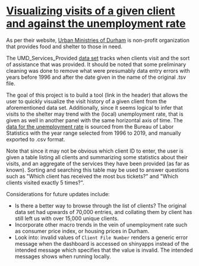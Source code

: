 # [Visualizing visits of a given client and against the unemployment rate](https://bphung.shinyapps.io/project_2/)

As per their website, [Urban Ministries of Durham](http://www.umdurham.org/) is non-profit organization that provides food and shelter to those in need.

The UMD_Services_Provided [data set](https://raw.githubusercontent.com/datasci611/bios611-projects-fall-2019-b-phung/master/project_2/data/UMD_Services_Provided_20190719.tsv) tracks when clients visit and the sort of assistance that was provided. It should be noted that some preliminary cleaning was done to remove what were presumably data entry errors with years before 1996 and after the date given in the name of the original .tsv file.

The goal of this project is to build a tool (link in the header) that allows the user to quickly visualize the visit history of a given client from the aforementioned data set. Additionally, since it seems logical to infer that visits to the shelter may trend with the (local) unemployment rate, that is given as well in another panel with the same horizontal axis of time. The [data for the unemployment rate](https://data.bls.gov/timeseries/LAUMT372050000000003?amp%253bdata_tool=XGtable&output_view=data&include_graphs=true) is sourced from the Bureau of Labor Statistics with the year range selected from 1996 to 2019, and manually exported to .csv format.

Note that since it may not be obvious which client ID to enter, the user is given a table listing all clients and summarizing some statistics about their visits, and an aggregate of the services they have been provided (as far as known). Sorting and searching this table may be used to answer questions such as "Which client has received the most bus tickets?" and "Which clients visited exactly 5 times?".

Considerations for future updates include:
* Is there a better way to browse through the list of clients? The original data set had upwards of 70,000 entries, and collating them by client has still left us with over 15,000 unique clients.
* Incorporate other macro trends in the vein of unemployment rate such as consumer price index, or housing prices in Durham.
* Look into: invalid values of `Client File Number` renders a generic error message when the dashboard is accessed on shinyapps instead of the intended message which specifies that the value is invalid. The intended messages shows when running locally.
